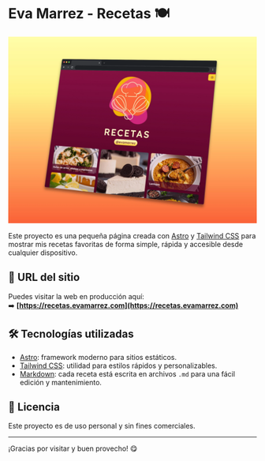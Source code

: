 # Eva Marrez - Recetas 🍽️

![Vista previa del sitio](public/images/thumbnail.webp)

Este proyecto es una pequeña página creada con [Astro](https://astro.build) y [Tailwind CSS](https://tailwindcss.com) para mostrar mis recetas favoritas de forma simple, rápida y accesible desde cualquier dispositivo.

## 🔗 URL del sitio

Puedes visitar la web en producción aquí:  
➡️ **[https://recetas.evamarrez.com](https://recetas.evamarrez.com)**

## 🛠 Tecnologías utilizadas

- [Astro](https://astro.build): framework moderno para sitios estáticos.
- [Tailwind CSS](https://tailwindcss.com): utilidad para estilos rápidos y personalizables.
- [Markdown](https://www.markdownguide.org/): cada receta está escrita en archivos `.md` para una fácil edición y mantenimiento.

## 📝 Licencia

Este proyecto es de uso personal y sin fines comerciales.

---

¡Gracias por visitar y buen provecho! 😋